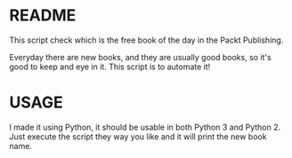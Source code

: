# README

This script check which is the free book of the day in the Packt Publishing.

Everyday there are new books, and they are usually good books, so it's good to keep and eye in it. This script is to automate it!

# USAGE
I made it using Python, it should be usable in both Python 3 and Python 2. Just execute the script they way you like and it will print the new book name.
